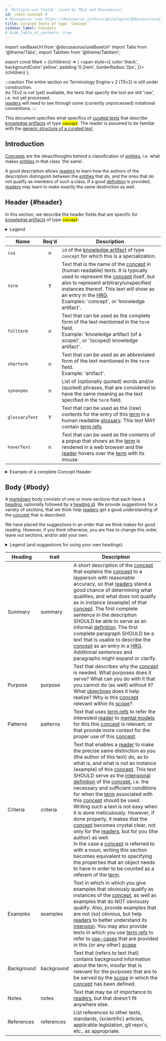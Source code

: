 ```yaml
---
# `Multiple-use fields` (used by TEv2 and Docusaurus)
id: ctext-concept #
# Docusaurus (see https://docusaurus.io/docs/api/plugins/@docusaurus/plugin-content-docs#markdown-front-matter):
title: Curated Texts of type `Concept`
sidebar_label: Concepts
# hide_table_of_contents: true
---
```


import useBaseUrl from '@docusaurus/useBaseUrl'
import Tabs from '@theme/Tabs';
import TabItem from '@theme/TabItem';

<!-- Use 'Mark' as an HTML tag, e.g. <Mark>text to mark</Mark?-->
export const Mark = ({children}) => (
  <span style={{ color:'black', backgroundColor:'yellow', padding:'0.2rem', borderRadius:'2px', }}>
    {children}
  </span> );

:::caution
The entire section on Terminology Engine v 2 (TEv2) is still under construction.<br/>
As TEv2 is not (yet) available, the texts that specify the tool are still 'raw', i.e. not yet processed.<br/>[readers](@) will need to see through some (currently unprocessed) notational conventions.
:::

This document specifies what specifics of [curated texts](@) that describe [knowledge artifacts](@) of type <Mark>`concept`</Mark>. The reader is assumed to be familiar with the [generic structure of a curated text](/docs/tev2/ctext).

## Introduction

[Concepts](@) are the ideas/thoughts behind a classification of [entities](@), i.e. what makes [entities](@) in that class 'the same'.

A good description allows [readers](@) to learn how the authors of the description distinguish between the [entities](@) that do, and the ones that do not qualify as members of such a class. If a good [definition](@) is provided, [readers](@) may learn to make exactly the same destinction as well.

## Header {#header}

 In this section, we describe the header fields that are specific for [knowledge artifacts](@) of type <Mark>`concept`</Mark>:

<details>
  <summary>Legend</summary>

1. **`Name`** contains the field name;
2. **`Req'd`** specifies whether (`Y`) or not (`n`) the field is required to be present as a header field.
4. **`Description`** specifies the meaning of the field, and other things you may need to know, e.g. why it is needed, a required syntax, etc.

</details>

| Name         | Req'd | Description |
| ------------ | :---: | ----------- |
| `isa`          | n | `id` of the [knowledge artifact](@) of type `concept` for which this is a specialization. |
| `term`         | Y | Text that is the name of the [concept](@) in (human readable) texts. It is typically used to represent the [concept](@) itself, but also to represent arbitrary/unspecified instances thereof. This text will show as an entry in the [HRG](@).<br/>Examples: 'concept', or 'knowledge artifact'. |
| `fullterm`     | n | Text that can be used as the complete form of the text mentioned in the `term` field.<br/>Example: 'knowledge artifact (of a scope)', or '(scoped) knowledge artifact'. |
| `shorterm`     | n | Text that can be used as an abbreviated form of the text mentioned in the `term` field.<br/>Example: 'artifact'. |
| `synonyms`     | n | List of (optionally quoted) words and/or (quoted) phrases, that are considered to have the same meaning as the text specified in the `term` field. |
| `glossaryText` | Y | Text that can be used as the (raw) contents for the entry of this [term](@) in a human readable [glossary](@). This text MAY contain [term refs](@). |
| `hoverText`    | n | Text that can be used as the contents of a popup that shows as the [term](@) is rendered in a web browser and the [reader](@) hovers over the [term](@) with its mouse. |

<details>
  <summary>Example of a complete Concept Header</summary>

~~~ yaml
---
#
# Heading entries that serve multiple purposes (i.e. both TEv2 and e.g. Docusaurus):
#
id: concept-curate
#
# Header entries that are specific to third-party tools, e.g. Docusaurus - as specified in:
# https://docusaurus.io/docs/api/plugins/@docusaurus/plugin-content-docs#markdown-front-matter
#
title: "Curators (of a Scope)"
sidebar_label: "Scope Curators"
#
# Generic TEv2 heading entries (i.e. valid for all `termtype`s):
#
termtype: concept
termid: curate
grouptags: [ terminology, management ]
date: 20220222
status: proposed
#
# Termtype-specific TEv2 heading entries
term: curate
glossaryText: "To evolve [concept](@) and [term](@) data in the direction of greater quality and richer content within a specific [scope](@)."
hoverText: "Curate: to evolve concept and term data in the direction of greater quality and richer content within a specific scope."
---
~~~

</details>

## Body {#body}

A [markdown](https://www.markdownguide.org/basic-syntax/) body consists of one or more sections that each have a [heading](https://www.markdownguide.org/basic-syntax/#headings), optionally followed by a [heading id](https://www.markdownguide.org/extended-syntax/#heading-ids). We provide suggestions for a variety of sections, that we think help [readers](@) get a good understanding of the [concept](@) that is described.

We have placed the suggestions in an order that we think makes for good reading. However, if you think otherwise, you are free to change this order, leave out sections, and/or add your own.

<details>
  <summary>Legend (and suggestions for using your own headings)</summary>

The body is expected to consist of sections of text, for which we provide suggestions for the [section headings](https://www.markdownguide.org/basic-syntax/#headings). A section consists of a header and further text, as follows:

~~~ markdown
## <Heading> {#<trait>}

further text goes here.
~~~

The `trait` is important, as authors can use it in a [term ref](@) to refer to this particular section. Therefore, you SHOULD stick to the suggestions for the `trait` if you write such a section.

The table that contains the suggestions has the following columns:

1. **Heading** shows a name we suggest for a particular section. If you use this suggestion, you do not need to also provide the `Heading ID` (because it is automatically arranged for).
2. **trait** specifies the text to be used as a [heading id](https://www.markdownguide.org/extended-syntax/#heading-id) in the case that the author of the section decides to use a different heading as the one that is suggested.
3. **Description** describes the kinds of content you may want to put in the section, and what [readers](@) expect that they would know, or could do after having read the text.

</details>

| Heading    | trait | Description |
| ---------- | ---------- | ----------- |
| Summary    | summary    | A short description of the [concept](@) that explains the [concept](@) to a layperson with reasonable accuracy, so that [readers](@) stand a good chance of determining what qualifies, and what does not qualify as in instance (example) of that [concept](@). The first complete sentence in the description SHOULD be able to serve as an informal [definition](@). The first complete paragraph SHOULD be a text that is usable to describe the [concept](@) as an entry in a [HRG](@). Additional sentences and paragraphs might expand or clarify. |
| Purpose    | purpose    | Text that describes why the [concept](@) is needed. What purposes does it serve? What can you do with it that you cannot do (as well) without it? What [objectives](@essif-lab) does it help realize? Why is this [concept](@) relevant within its [scope](@)? |
| Patterns   | patterns   | Text that uses [term refs](@) to refer the interested [reader](@) to [mental models](@) for this this [concept](@) is relevant, or that provide more context for the proper use of this [concept](@). |
| Criteria   | criteria   | Text that enables a [reader](@) to make the precise same distinction as you (the author of this text) do, as to what is, and what is not an instance (example) of this [concept](@). This text SHOULD serve as the [intensional definition](https://en.wikipedia.org/wiki/Extensional_and_intensional_definitions) of the [concept](@), i.e. the necessary and sufficient conditions for when the [term](@) associated with this [concept](@) should be used. Writing such a text is not easy when it is done meticulously. However, if done properly, it makes that the [concept](@) becomes crystal clear, not only for the [readers](@), but for you (the author) as well.<br/> In the case a [concept](@) is referred to with a noun, writing this section becomes equivalent to specifying the properties that an object needs to have in order to be counted as a referent of the [term](@). |
| Examples   | examples   | Text in which in which you give examples that obviously qualify as instances of the [concept](@), as well as examples that do NOT obviously qualify. Also, provide examples that are not (so) obvious, but help [readers](@) to better understand its [intension](https://en.wikipedia.org/wiki/Extensional_and_intensional_definitions). You may also provide texts in which you use [term refs](@) to refer to [use-cases](@) that are provided in this (or any other) [scope](@) |
| Background | background | Text that (refers to text that) contains background information about the term, insofar that is relevant for the purposes that are to be served by the [scope](@) in which the [concept](@) has been defined. |
| Notes      | notes      | Text that may be of importance to [readers](@), but that doesn't fit anywhere else. |
| References | references | List references to other texts, standards, (scientific) articles, applicable legislation, git repo's, etc., as appropriate. |
